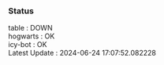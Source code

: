 ### Status


table : DOWN  
hogwarts : OK  
icy-bot : OK  
Latest Update : 2024-06-24 17:07:52.082228
